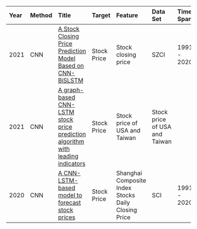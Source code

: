 Year|Method|Title|Target|Feature|Data Set|Time Span|Evaluation|
|:--|:---- |:----|:-----|:------|:-------|:--------|:---------|
2021 |CNN |[A Stock Closing Price Prediction Model Based on CNN-BiSLSTM](https://www.hindawi.com/journals/complexity/2021/5360828/) |Stock Price |Stock closing price |SZCI |1991 - 2020 |MAE, RMSE, R^2
2021 |CNN |[A graph-based CNN-LSTM stock price prediction algorithm with leading indicators](https://link.springer.com/content/pdf/10.1007/s00530-021-00758-w.pdf) |Stock Price |Stock price of USA and Taiwan |Stock price of USA and Taiwan | |Acc
2020 |CNN |[A CNN-LSTM-based model to forecast stock prices](https://www.hindawi.com/journals/complexity/2020/6622927/) |Stock Price |Shanghai Composite Index Stocks Daily Closing Price |SCI |1991 - 2020 |MAE, RMSE, R^2

